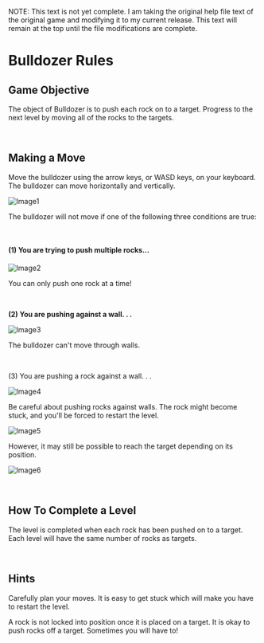 
NOTE: This text is not yet complete. I am taking the original help file text of the original game and modifying it to my current release. This text will remain at the top until the file modifications are complete.

# Bulldozer Rules

## Game Objective
The object of Bulldozer is to push each rock on to a target. Progress to the next level by moving all of the rocks to the targets.

<br>

## Making a Move
Move the bulldozer using the arrow keys, or WASD keys, on your keyboard. The bulldozer can move horizontally and vertically.

![Image1](https://i.imgur.com/aFz4lhZ.png)

The bulldozer will not move if one of the following three conditions are true:

<br>

#### (1) You are trying to push multiple rocks...

![Image2](https://i.imgur.com/Mr4a0q7.png)

You can only push one rock at a time!

<br>

**(2) You are pushing against a wall. . .**

![Image3](https://i.imgur.com/Xecqy3B.png)

The bulldozer can't move through walls.

<br>

(3) You are pushing a rock against a wall. . .

![Image4](https://i.imgur.com/KV91Ukv.png)

Be careful about pushing rocks against walls. The rock might become stuck, and you'll be forced to restart the level.

![Image5](https://i.imgur.com/yBjsOwB.png)

However, it may still be possible to reach the target depending on its position.

![Image6](https://i.imgur.com/pfcdTys.png)

<br>

## How To Complete a Level
The level is completed when each rock has been pushed on to a target. Each level will have the same number of rocks as targets.

<br>

## Hints
Carefully plan your moves. It is easy to get stuck which will make you have to restart the level.

A rock is not locked into position once it is placed on a target. It is okay to push rocks off a target. Sometimes you will have to!
